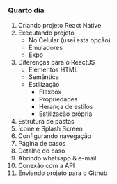 ### Quarto dia

1. Criando projeto React Native
2. Executando projeto
   - No Celular (usei esta opção)
   - Emuladores
   - Expo
3. Diferenças para o ReactJS
   - Elementos HTML
   - Semântica
   - Estilização
     - Flexbox
     - Propriedades
     - Herança de estilos
     - Estilização própria
4. Estrutura de pastas
5. Ícone e Splash Screen
6. Configurando navegação
7. Página de casos
8. Detalhe do caso
9. Abrindo whatsapp & e-mail
10. Conexão com a API
11. Enviando projeto para o Github